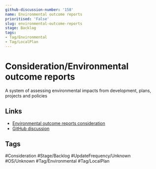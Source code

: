 ```yaml
---
github-discussion-number: '158'
name: Environmental outcome reports
prioritised: 'False'
slug: environmental-outcome-reports
stage: Backlog
tags:
- Tag/Environmental
- Tag/LocalPlan
---
```


# Consideration/Environmental outcome reports

A system of assessing environmental impacts from development, plans, projects and policies

## Links

* [Environmental outcome reports consideration](https://design.planning.data.gov.uk/planning-consideration/environmental-outcome-reports)
* [GitHub discussion](https://github.com/digital-land/data-standards-backlog/discussions/158)

## Tags

#Consideration #Stage/Backlog #UpdateFrequency/Unknown #OS/Unknown #Tag/Environmental #Tag/LocalPlan